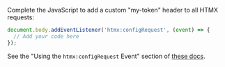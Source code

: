 Complete the JavaScript to add a custom "my-token" header to all HTMX requests:

```javascript
document.body.addEventListener('htmx:configRequest', (event) => {
  // Add your code here
});
```

See the "Using the `htmx:configRequest` Event" section of [these docs](https://hypermedia.systems/tricks-of-the-htmx-masters/).

